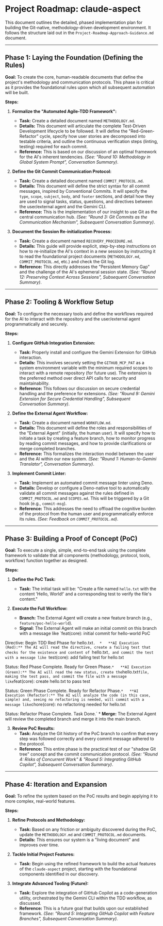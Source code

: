 # Project Roadmap: claude-aspect

This document outlines the detailed, phased implementation plan for building the Git-native, methodology-driven development environment. It follows the structure laid out in the `Project-Roadmap-Approach-Guidance.md` document.

---

## Phase 1: Laying the Foundation (Defining the Rules)

**Goal:** To create the core, human-readable documents that define the project's methodology and communication protocols. This phase is critical as it provides the foundational rules upon which all subsequent automation will be built.

**Steps:**

1.  **Formalize the "Automated Agile-TDD Framework":**
    *   **Task:** Create a detailed document named `METHODOLOGY.md`.
    *   **Details:** This document will articulate the complete Test-Driven Development lifecycle to be followed. It will define the "Red-Green-Refactor" cycle, specify how user stories are decomposed into testable criteria, and outline the continuous verification steps (linting, testing) required for each commit.
    *   **Reference:** This is based on our discussion of an optimal framework for the AI's inherent tendencies. *(See: "Round 10: Methodology in Global System Prompt", Conversation Summary)*.

2.  **Define the Git Commit Communication Protocol:**
    *   **Task:** Create a detailed document named `COMMIT_PROTOCOL.md`.
    *   **Details:** This document will define the strict syntax for all commit messages, inspired by Conventional Commits. It will specify the `type`, `scope`, `subject`, `body`, and `footer` sections, and detail how they are used to signal tasks, status, questions, and directives between the user/external agent and the Gemini CLI.
    *   **Reference:** This is the implementation of our insight to use Git as the central communication hub. *(See: "Round 3: Git Commits as the Communication Mechanism", Subsequent Conversation Summary)*.

3.  **Document the Session Re-initialization Process:**
    *   **Task:** Create a document named `RECOVERY_PROCEDURE.md`.
    *   **Details:** This guide will provide explicit, step-by-step instructions on how to re-initialize the AI's context in a new session by instructing it to read the foundational project documents (`METHODOLOGY.md`, `COMMIT_PROTOCOL.md`, etc.) and check the Git log. 
    *   **Reference:** This directly addresses the "Persistent Memory Gap" and the challenge of the AI's ephemeral session state. *(See: "Round 12: Preserving Context Across Sessions", Subsequent Conversation Summary)*.

---

## Phase 2: Tooling & Workflow Setup

**Goal:** To configure the necessary tools and define the workflows required for the AI to interact with the repository and the user/external agent programmatically and securely.

**Steps:**

1.  **Configure GitHub Integration Extension:**
    *   **Task:** Properly install and configure the Gemini Extension for GitHub interaction.
    *   **Details:** This involves securely setting the `GITHUB_MCP_PAT` as a system environment variable with the minimum required scopes to interact with a remote repository (for future use). The extension is the preferred method over direct API calls for security and maintainability.
    *   **Reference:** This follows our discussion on secure credential handling and the preference for extensions. *(See: "Round 9: Gemini Extension for Secure Credential Handling", Subsequent Conversation Summary)*.

2.  **Define the External Agent Workflow:**
    *   **Task:** Create a document named `WORKFLOW.md`.
    *   **Details:** This document will define the roles and responsibilities of the "External Agent" (initially, the human user). It will specify how to initiate a task by creating a feature branch, how to monitor progress by reading commit messages, and how to provide clarifications or merge completed branches.
    *   **Reference:** This formalizes the interaction model between the user and the AI within our new system. *(See: "Round 1: Human-to-Gemini Translator", Conversation Summary)*.

3.  **Implement Commit Linter:**
    *   **Task:** Implement an automated commit message linter using Deno.
    *   **Details:** Develop or configure a Deno-native tool to automatically validate all commit messages against the rules defined in `COMMIT_PROTOCOL.md` and `SCOPES.md`. This will be triggered by a Git hook (e.g., `commit-msg`).
    *   **Reference:** This addresses the need to offload the cognitive burden of the protocol from the human user and programmatically enforce its rules. *(See: Feedback on `COMMIT_PROTOCOL.md`)*.

---

## Phase 3: Building a Proof of Concept (PoC)

**Goal:** To execute a single, simple, end-to-end task using the complete framework to validate that all components (methodology, protocol, tools, workflow) function together as designed.

**Steps:**

1.  **Define the PoC Task:**
    *   **Task:** The initial task will be: "Create a file named `hello.txt` with the content 'Hello, World!' and a corresponding test to verify the file's content."

2.  **Execute the Full Workflow:**
    *   **Branch:** The External Agent will create a new feature branch (e.g., `feature/poc-hello-world`).
    *   **Signal:** The External Agent will make an initial commit on this branch with a message like `feat(core): initial commit for hello-world PoC

Directive: Begin TDD Red Phase for hello.txt`. 
    *   **AI Execution (Red):** The AI will read the directive, create a failing test that checks for the existence and content of `hello.txt`, and commit the test with a message like `test(core): add failing test for hello.txt

Status: Red Phase Complete. Ready for Green Phase.`
    *   **AI Execution (Green):** The AI will read the new status, create the `hello.txt` file, making the test pass, and commit the file with a message like `feat(core): create hello.txt to pass test

Status: Green Phase Complete. Ready for Refactor Phase.`
    *   **AI Execution (Refactor):** The AI will analyze the code (in this case, simple) and, seeing no refactoring is needed, will commit with a message like `chore(core): no refactoring needed for hello.txt

Status: Refactor Phase Complete. Task Done.`
    *   **Merge:** The External Agent will review the completed branch and merge it into the main branch.

3.  **Review PoC Results:**
    *   **Task:** Analyze the Git history of the PoC branch to confirm that every step was followed correctly and every commit message adhered to the protocol.
    *   **Reference:** This entire phase is the practical test of our "shadow Git tree" concept and the commit communication protocol. *(See: "Round 4: Risks of Concurrent Work" & "Round 5: Integrating GitHub Copilot", Subsequent Conversation Summary)*.

---

## Phase 4: Iteration and Expansion

**Goal:** To refine the system based on the PoC results and begin applying it to more complex, real-world features.

**Steps:**

1.  **Refine Protocols and Methodology:**
    *   **Task:** Based on any friction or ambiguity discovered during the PoC, update the `METHODOLOGY.md` and `COMMIT_PROTOCOL.md` documents.
    *   **Details:** This ensures our system is a "living document" and improves over time.

2.  **Tackle Initial Project Features:**
    *   **Task:** Begin using the refined framework to build the actual features of the `claude-aspect` project, starting with the foundational components identified in our discovery.

3.  **Integrate Advanced Tooling (Future):**
    *   **Task:** Explore the integration of GitHub Copilot as a code-generation utility, orchestrated by the Gemini CLI within the TDD workflow, as discussed.
    *   **Reference:** This is a future goal that builds upon our established framework. *(See: "Round 5: Integrating GitHub Copilot with Feature Branches", Subsequent Conversation Summary)*.
